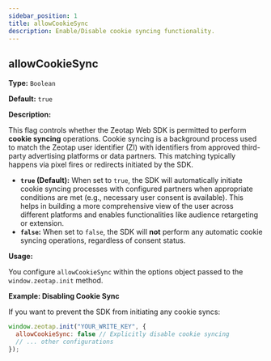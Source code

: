 ```yaml
---
sidebar_position: 1
title: allowCookieSync
description: Enable/Disable cookie syncing functionality.
---
```


## allowCookieSync

**Type:** `Boolean`

**Default:** `true`

**Description:**

This flag controls whether the Zeotap Web SDK is permitted to perform **cookie syncing** operations. Cookie syncing is a background process used to match the Zeotap user identifier (ZI) with identifiers from approved third-party advertising platforms or data partners. This matching typically happens via pixel fires or redirects initiated by the SDK.

*   **`true` (Default):** When set to `true`, the SDK will automatically initiate cookie syncing processes with configured partners when appropriate conditions are met (e.g., necessary user consent is available). This helps in building a more comprehensive view of the user across different platforms and enables functionalities like audience retargeting or extension.
*   **`false`:** When set to `false`, the SDK will **not** perform any automatic cookie syncing operations, regardless of consent status.

**Usage:**

You configure `allowCookieSync` within the options object passed to the `window.zeotap.init` method.

**Example: Disabling Cookie Sync**

If you want to prevent the SDK from initiating any cookie syncs:

```javascript title="SDK Initialization - Disabling Cookie Sync"
window.zeotap.init("YOUR_WRITE_KEY", {
  allowCookieSync: false // Explicitly disable cookie syncing
  // ... other configurations
});
